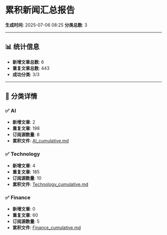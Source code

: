 # 累积新闻汇总报告

**生成时间**: 2025-07-06 08:25
**分类总数**: 3

---

## 📊 统计信息

- **新增文章总数**: 6
- **重复文章总数**: 443
- **成功分类**: 3/3

---

## 📂 分类详情

### ✅ AI
- **新增文章**: 2
- **重复文章**: 198
- **订阅源数量**: 8
- **累积文件**: [AI_cumulative.md](./AI_cumulative.md)

### ✅ Technology
- **新增文章**: 4
- **重复文章**: 185
- **订阅源数量**: 10
- **累积文件**: [Technology_cumulative.md](./Technology_cumulative.md)

### ✅ Finance
- **新增文章**: 0
- **重复文章**: 60
- **订阅源数量**: 5
- **累积文件**: [Finance_cumulative.md](./Finance_cumulative.md)
